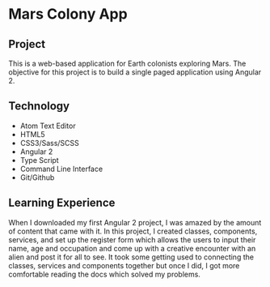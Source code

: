 Mars Colony App
======

## Project
This is a web-based application for Earth colonists exploring Mars. The objective for this project is to build a single paged application using Angular 2.

## Technology
* Atom Text Editor
* HTML5
* CSS3/Sass/SCSS
* Angular 2
* Type Script
* Command Line Interface
* Git/Github

## Learning Experience
When I downloaded my first Angular 2 project, I was amazed by the amount of content that came with it. In this project, I created classes, components, services, and set up the register form which allows the users to input their name, age and occupation and come up with a creative encounter with an alien and post it for all to see. It took some getting used to connecting the classes, services and components together but once I did, I got more comfortable reading the docs which solved my problems.
